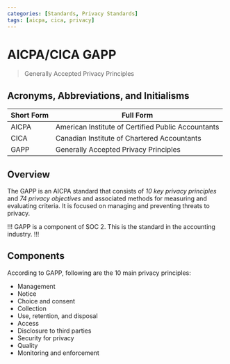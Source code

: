 ```yaml
---
categories: [Standards, Privacy Standards]
tags: [aicpa, cica, privacy]
---
```


# AICPA/CICA GAPP

> Generally Accepted Privacy Principles

## Acronyms, Abbreviations, and Initialisms

| Short Form | Full Form |
| - | - |
| AICPA | American Institute of Certified Public Accountants |
| CICA | Canadian Institute of Chartered Accountants |
| GAPP | Generally Accepted Privacy Principles |

## Overview

The GAPP is an AICPA standard that consists of *10 key privacy principles* and *74 privacy objectives* and associated methods for measuring and evaluating criteria. It is focused on managing and preventing threats to privacy.

!!!
GAPP is a component of SOC 2. This is the standard in the accounting industry.
!!!

## Components

According to GAPP, following are the 10 main privacy principles:

- Management
- Notice
- Choice and consent
- Collection
- Use, retention, and disposal
- Access
- Disclosure to third parties
- Security for privacy
- Quality
- Monitoring and enforcement
